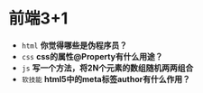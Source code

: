 # 前端3+1
- `html` **你觉得哪些是伪程序员？**
- `css` **css的属性@Property有什么用途？**
- `js` **写一个方法，将2N个元素的数组随机两两组合**
- `软技能` **html5中的meta标签author有什么作用？**